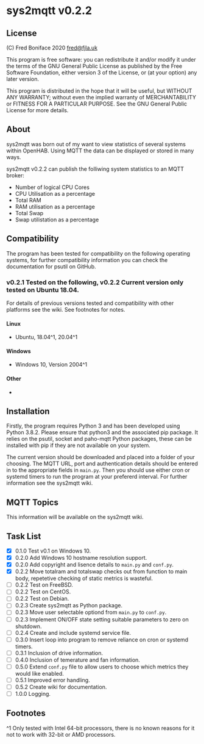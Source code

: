 # **sys2mqtt** v0.2.2

## License

(C) Fred Boniface 2020 <fred@fjla.uk>

This program is free software: you can redistribute it and/or modify it under the terms of the GNU General Public License as published by the Free Software Foundation, either version 3 of the License,  or (at your option) any later version.

This program is distributed in the hope that it will be useful, but WITHOUT ANY WARRANTY; without even the implied warranty of MERCHANTABILITY or FITNESS FOR A PARTICULAR PURPOSE.  See the GNU General Public License for more details.

## About

sys2mqtt was born out of my want to view statistics of several systems within OpenHAB.  Using MQTT the data can be displayed or stored in many ways.

sys2mqtt v0.2.2 can publish the folliwing system statistics to an MQTT broker:

- Number of logical CPU Cores
- CPU Utilisation as a percentage
- Total RAM
- RAM utilisation as a percentage
- Total Swap
- Swap utilistation as a percentage

## Compatibility

The program has been tested for compatibility on the following operating systems, for further compatibility information you can check the documentation for psutil on GitHub.

### v0.2.1 Tested on the following, v0.2.2 Current version only tested on Ubuntu 18.04.

For details of previous versions tested and compatibility with other platforms see the wiki.
See footnotes for notes.

#### Linux

- Ubuntu, 18.04^1, 20.04^1

#### Windows

- Windows 10, Version 2004^1

#### Other

- 

## Installation

Firstly, the program requires Python 3 and has been developed using Python 3.8.2.  Please ensure that python3 and the associated pip package.  It relies on the psutil, socket and paho-mqtt Python packages, these can be installed with pip if they are not available on your system.

The current version should be downloaded and placed into a folder of your choosing.  The MQTT URL, port and authentication details should be entered in to the appropriate fields in `main.py`.  Then you should use either cron or systemd timers to run the program at your prefererd interval.  For further information see the sys2mqtt wiki.

## MQTT Topics

This information will be available on the sys2mqtt wiki.

## Task List

- [X] 0.1.0 Test v0.1 on Windows 10.
- [X] 0.2.0 Add Windows 10 hostname resolution support.
- [X] 0.2.0 Add copyright and lisence details to `main.py` and `conf.py`.
- [X] 0.2.2 Move totalram and totalswap checks out from function to main body, repetetive checking of static metrics is wasteful.
- [ ] 0.2.2 Test on FreeBSD.
- [ ] 0.2.2 Test on CentOS.
- [ ] 0.2.2 Test on Debian.
- [ ] 0.2.3 Create sys2mqtt as Python package.
- [ ] 0.2.3 Move user selectable optiond from `main.py` to `conf.py`.
- [ ] 0.2.3 Implement ON/OFF state setting suitable parameters to zero on shutdown.
- [ ] 0.2.4 Create and include systemd service file.
- [ ] 0.3.0 Insert loop into program to remove reliance on cron or systemd timers.
- [ ] 0.3.1 Inclusion of drive information.
- [ ] 0.4.0 Inclusion of temerature and fan information.
- [ ] 0.5.0 Extend `conf.py` file to allow users to choose which metrics they would like enabled.
- [ ] 0.5.1 Improved error handling.
- [ ] 0.5.2 Create wiki for documentation.
- [ ] 1.0.0 Logging.

## Footnotes

^1 Only tested with Intel 64-bit processors, there is no known reasons for it not to work with 32-bit or AMD processors.
